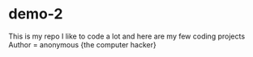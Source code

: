 # demo-2
This is my repo I like to code a lot and here are my few coding projects 
<br>
Author = anonymous {the computer hacker}
